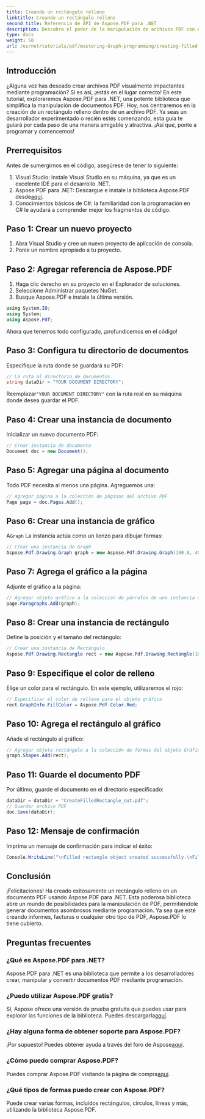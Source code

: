 ```yaml
---
title: Creando un rectángulo relleno
linktitle: Creando un rectángulo relleno
second_title: Referencia de API de Aspose.PDF para .NET
description: Descubra el poder de la manipulación de archivos PDF con Aspose.PDF para .NET en este tutorial paso a paso. Aprenda a crear mediante programación documentos PDF visualmente atractivos dibujando rectángulos rellenos.
type: docs
weight: 50
url: /es/net/tutorials/pdf/mastering-Graph-programming/creating-filled-rectangle/
---
```

## Introducción

¿Alguna vez has deseado crear archivos PDF visualmente impactantes mediante programación? Si es así, ¡estás en el lugar correcto! En este tutorial, exploraremos Aspose.PDF para .NET, una potente biblioteca que simplifica la manipulación de documentos PDF. Hoy, nos centraremos en la creación de un rectángulo relleno dentro de un archivo PDF. Ya seas un desarrollador experimentado o recién estés comenzando, esta guía te guiará por cada paso de una manera amigable y atractiva. ¡Así que, ponte a programar y comencemos!

## Prerrequisitos

Antes de sumergirnos en el código, asegúrese de tener lo siguiente:

1. Visual Studio: instale Visual Studio en su máquina, ya que es un excelente IDE para el desarrollo .NET.
2. Aspose.PDF para .NET: Descargue e instale la biblioteca Aspose.PDF desde[aquí](https://releases.aspose.com/pdf/net/).
3. Conocimientos básicos de C#: la familiaridad con la programación en C# le ayudará a comprender mejor los fragmentos de código.

## Paso 1: Crear un nuevo proyecto

1. Abra Visual Studio y cree un nuevo proyecto de aplicación de consola.
2. Ponle un nombre apropiado a tu proyecto.

## Paso 2: Agregar referencia de Aspose.PDF

1. Haga clic derecho en su proyecto en el Explorador de soluciones.
2. Seleccione Administrar paquetes NuGet.
3. Busque Aspose.PDF e instale la última versión.

```csharp
using System.IO;
using System;
using Aspose.Pdf;
```

Ahora que tenemos todo configurado, ¡profundicemos en el código!

## Paso 3: Configura tu directorio de documentos

Especifique la ruta donde se guardará su PDF:

```csharp
// La ruta al directorio de documentos.
string dataDir = "YOUR DOCUMENT DIRECTORY";
```

 Reemplazar`"YOUR DOCUMENT DIRECTORY"` con la ruta real en su máquina donde desea guardar el PDF.

## Paso 4: Crear una instancia de documento

Inicializar un nuevo documento PDF:

```csharp
// Crear instancia de documento
Document doc = new Document();
```

## Paso 5: Agregar una página al documento

Todo PDF necesita al menos una página. Agreguemos una:

```csharp
// Agregar página a la colección de páginas del archivo PDF
Page page = doc.Pages.Add();
```

## Paso 6: Crear una instancia de gráfico

 A`Graph` La instancia actúa como un lienzo para dibujar formas:

```csharp
// Crear una instancia de Graph
Aspose.Pdf.Drawing.Graph graph = new Aspose.Pdf.Drawing.Graph(100.0, 400.0);
```

## Paso 7: Agrega el gráfico a la página

Adjunte el gráfico a la página:

```csharp
// Agregar objeto gráfico a la colección de párrafos de una instancia de página
page.Paragraphs.Add(graph);
```

## Paso 8: Crear una instancia de rectángulo

Define la posición y el tamaño del rectángulo:

```csharp
// Crear una instancia de Rectángulo
Aspose.Pdf.Drawing.Rectangle rect = new Aspose.Pdf.Drawing.Rectangle(100, 100, 200, 120);
```

## Paso 9: Especifique el color de relleno

Elige un color para el rectángulo. En este ejemplo, utilizaremos el rojo:

```csharp
// Especificar el color de relleno para el objeto gráfico
rect.GraphInfo.FillColor = Aspose.Pdf.Color.Red;
```

## Paso 10: Agrega el rectángulo al gráfico

Añade el rectángulo al gráfico:

```csharp
// Agregar objeto rectángulo a la colección de formas del objeto Gráfico
graph.Shapes.Add(rect);
```

## Paso 11: Guarde el documento PDF

Por último, guarde el documento en el directorio especificado:

```csharp
dataDir = dataDir + "CreateFilledRectangle_out.pdf";
// Guardar archivo PDF
doc.Save(dataDir);
```

## Paso 12: Mensaje de confirmación

Imprima un mensaje de confirmación para indicar el éxito:

```csharp
Console.WriteLine("\nFilled rectangle object created successfully.\nFile saved at " + dataDir);
```

## Conclusión

¡Felicitaciones! Ha creado exitosamente un rectángulo relleno en un documento PDF usando Aspose.PDF para .NET. Esta poderosa biblioteca abre un mundo de posibilidades para la manipulación de PDF, permitiéndole generar documentos asombrosos mediante programación. Ya sea que esté creando informes, facturas o cualquier otro tipo de PDF, Aspose.PDF lo tiene cubierto.

## Preguntas frecuentes

### ¿Qué es Aspose.PDF para .NET?
Aspose.PDF para .NET es una biblioteca que permite a los desarrolladores crear, manipular y convertir documentos PDF mediante programación.

### ¿Puedo utilizar Aspose.PDF gratis?
 Sí, Aspose ofrece una versión de prueba gratuita que puedes usar para explorar las funciones de la biblioteca. Puedes descargarla[aquí](https://releases.aspose.com/).

### ¿Hay alguna forma de obtener soporte para Aspose.PDF?
 ¡Por supuesto! Puedes obtener ayuda a través del foro de Aspose[aquí](https://forum.aspose.com/c/pdf/10).

### ¿Cómo puedo comprar Aspose.PDF?
 Puedes comprar Aspose.PDF visitando la página de compra[aquí](https://purchase.aspose.com/buy).

### ¿Qué tipos de formas puedo crear con Aspose.PDF?
Puede crear varias formas, incluidos rectángulos, círculos, líneas y más, utilizando la biblioteca Aspose.PDF.